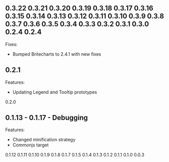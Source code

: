 0.3.22
0.3.21
0.3.20
0.3.19
0.3.18
0.3.17
0.3.16
0.3.15
0.3.14
0.3.13
0.3.12
0.3.11
0.3.10
0.3.9
0.3.8
0.3.7
0.3.6
0.3.5
0.3.4
0.3.3
0.3.2
0.3.1
0.3.0
0.2.4
0.2.4
-----
Fixes:
* Bumped Britecharts to 2.4.1 with new fixes

0.2.1
-----
Features:
* Updating Legend and Tooltip prototypes

0.2.0


0.1.13 - 0.1.17 - Debugging
--------------
Features:
* Changed minification strategy
* Commonjs target

0.1.12
0.1.11
0.1.10
0.1.9
0.1.8
0.1.7
0.1.5
0.1.4
0.1.3
0.1.2
0.1.1
0.1.0
0.0.3

